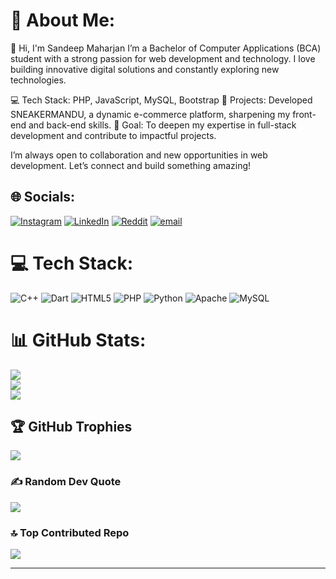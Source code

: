 # 💫 About Me:
👋 Hi, I'm Sandeep Maharjan
I’m a Bachelor of Computer Applications (BCA) student with a strong passion for web development and technology. I love building innovative digital solutions and constantly exploring new technologies.

💻 Tech Stack: PHP, JavaScript, MySQL, Bootstrap
🚀 Projects: Developed SNEAKERMANDU, a dynamic e-commerce platform, sharpening my front-end and back-end skills.
🎯 Goal: To deepen my expertise in full-stack development and contribute to impactful projects.

I’m always open to collaboration and new opportunities in web development. Let’s connect and build something amazing!




## 🌐 Socials:
[![Instagram](https://img.shields.io/badge/Instagram-%23E4405F.svg?logo=Instagram&logoColor=white)](https://instagram.com/mhrjzn_sm_sandeep) [![LinkedIn](https://img.shields.io/badge/LinkedIn-%230077B5.svg?logo=linkedin&logoColor=white)](https://linkedin.com/in/https://www.linkedin.com/in/sandeep-maharjan-a078a533a) [![Reddit](https://img.shields.io/badge/Reddit-%23FF4500.svg?logo=Reddit&logoColor=white)](https://reddit.com/user/u/Sandeep_Maharjzan) [![email](https://img.shields.io/badge/Email-D14836?logo=gmail&logoColor=white)](mailto:sandeepmhrjzn@gmail.com) 

# 💻 Tech Stack:
![C++](https://img.shields.io/badge/c++-%2300599C.svg?style=for-the-badge&logo=c%2B%2B&logoColor=white) ![Dart](https://img.shields.io/badge/dart-%230175C2.svg?style=for-the-badge&logo=dart&logoColor=white) ![HTML5](https://img.shields.io/badge/html5-%23E34F26.svg?style=for-the-badge&logo=html5&logoColor=white) ![PHP](https://img.shields.io/badge/php-%23777BB4.svg?style=for-the-badge&logo=php&logoColor=white) ![Python](https://img.shields.io/badge/python-3670A0?style=for-the-badge&logo=python&logoColor=ffdd54) ![Apache](https://img.shields.io/badge/apache-%23D42029.svg?style=for-the-badge&logo=apache&logoColor=white) ![MySQL](https://img.shields.io/badge/mysql-4479A1.svg?style=for-the-badge&logo=mysql&logoColor=white)
# 📊 GitHub Stats:
![](https://github-readme-stats.vercel.app/api?username=Sandeep-Github01&theme=dark&hide_border=false&include_all_commits=true&count_private=true)<br/>
![](https://github-readme-streak-stats.herokuapp.com/?user=Sandeep-Github01&theme=dark&hide_border=false)<br/>
![](https://github-readme-stats.vercel.app/api/top-langs/?username=Sandeep-Github01&theme=dark&hide_border=false&include_all_commits=true&count_private=true&layout=compact)

## 🏆 GitHub Trophies
![](https://github-profile-trophy.vercel.app/?username=Sandeep-Github01&theme=radical&no-frame=false&no-bg=false&margin-w=4)

### ✍️ Random Dev Quote
![](https://quotes-github-readme.vercel.app/api?type=horizontal&theme=radical)

### 🔝 Top Contributed Repo
![](https://github-contributor-stats.vercel.app/api?username=Sandeep-Github01&limit=5&theme=dark&combine_all_yearly_contributions=true)

---
<!--[![](https://visitcount.itsvg.in/api?id=Sandeep-Github01&icon=0&color=0)](https://visitcount.itsvg.in) -->

<!-- Proudly created with GPRM ( https://gprm.itsvg.in ) -->
